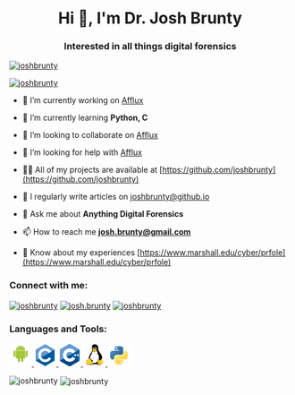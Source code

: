 <h1 align="center">Hi 👋, I'm Dr. Josh Brunty</h1>
<h3 align="center">Interested in all things digital forensics</h3>

<p align="left"> <a href="https://github.com/ryo-ma/github-profile-trophy"><img src="https://github-profile-trophy.vercel.app/?username=joshbrunty" alt="joshbrunty" /></a> </p>

<p align="left"> <a href="https://twitter.com/joshbrunty" target="blank"><img src="https://img.shields.io/twitter/follow/joshbrunty?logo=twitter&style=for-the-badge" alt="joshbrunty" /></a> </p>

- 🔭 I’m currently working on [Afflux](https://github.com/marshallcyber/afflux)

- 🌱 I’m currently learning **Python, C**

- 👯 I’m looking to collaborate on [Afflux](https://github.com/marshallucyber/afflux)

- 🤝 I’m looking for help with [Afflux](https://github.com/marshallucyber/afflux)

- 👨‍💻 All of my projects are available at [https://github.com/joshbrunty](https://github.com/joshbrunty)

- 📝 I regularly write articles on [joshbrunty@github.io](joshbrunty@github.io)

- 💬 Ask me about **Anything Digital Forensics**

- 📫 How to reach me **josh.brunty@gmail.com**

- 📄 Know about my experiences [https://www.marshall.edu/cyber/prfole](https://www.marshall.edu/cyber/prfole)

<h3 align="left">Connect with me:</h3>
<p align="left">
<a href="https://twitter.com/joshbrunty" target="blank"><img align="center" src="https://raw.githubusercontent.com/rahuldkjain/github-profile-readme-generator/master/src/images/icons/Social/twitter.svg" alt="joshbrunty" height="30" width="40" /></a>
<a href="https://linkedin.com/in/josh.brunty" target="blank"><img align="center" src="https://raw.githubusercontent.com/rahuldkjain/github-profile-readme-generator/master/src/images/icons/Social/linked-in-alt.svg" alt="josh.brunty" height="30" width="40" /></a>
<a href="https://www.youtube.com/c/joshbrunty" target="blank"><img align="center" src="https://raw.githubusercontent.com/rahuldkjain/github-profile-readme-generator/master/src/images/icons/Social/youtube.svg" alt="joshbrunty" height="30" width="40" /></a>
</p>

<h3 align="left">Languages and Tools:</h3>
<p align="left"> <a href="https://developer.android.com" target="_blank" rel="noreferrer"> <img src="https://raw.githubusercontent.com/devicons/devicon/master/icons/android/android-original-wordmark.svg" alt="android" width="40" height="40"/> </a> <a href="https://www.cprogramming.com/" target="_blank" rel="noreferrer"> <img src="https://raw.githubusercontent.com/devicons/devicon/master/icons/c/c-original.svg" alt="c" width="40" height="40"/> </a> <a href="https://www.w3schools.com/cpp/" target="_blank" rel="noreferrer"> <img src="https://raw.githubusercontent.com/devicons/devicon/master/icons/cplusplus/cplusplus-original.svg" alt="cplusplus" width="40" height="40"/> </a> <a href="https://www.linux.org/" target="_blank" rel="noreferrer"> <img src="https://raw.githubusercontent.com/devicons/devicon/master/icons/linux/linux-original.svg" alt="linux" width="40" height="40"/> </a> <a href="https://www.python.org" target="_blank" rel="noreferrer"> <img src="https://raw.githubusercontent.com/devicons/devicon/master/icons/python/python-original.svg" alt="python" width="40" height="40"/> </a> </p>

<p><img align="left" src="https://github-readme-stats.vercel.app/api/top-langs?username=joshbrunty&show_icons=true&locale=en&layout=compact" alt="joshbrunty" /></p>

<p>&nbsp;<img align="center" src="https://github-readme-stats.vercel.app/api?username=joshbrunty&show_icons=true&locale=en" alt="joshbrunty" /></p>
